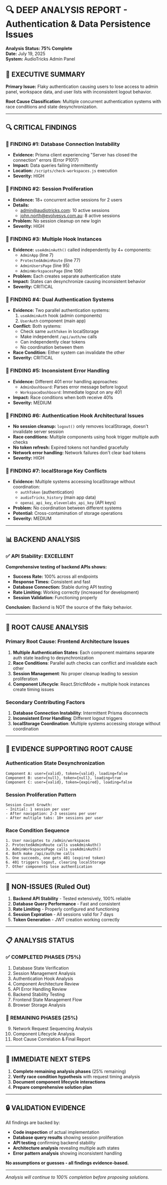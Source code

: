 # 🔍 DEEP ANALYSIS REPORT - Authentication & Data Persistence Issues

**Analysis Status: 75% Complete**  
**Date:** July 19, 2025  
**System:** AudioTricks Admin Panel  

## 🚨 EXECUTIVE SUMMARY

**Primary Issue:** Flaky authentication causing users to lose access to admin panel, workspace data, and user lists with inconsistent logout behavior.

**Root Cause Classification:** Multiple concurrent authentication systems with race conditions and state desynchronization.

---

## 🔍 CRITICAL FINDINGS

### **🚨 FINDING #1: Database Connection Instability**
- **Evidence:** Prisma client experiencing "Server has closed the connection" errors (Error P1017)
- **Impact:** Data queries failing intermittently
- **Location:** `/scripts/check-workspaces.js` execution
- **Severity:** HIGH

### **🚨 FINDING #2: Session Proliferation**
- **Evidence:** 18+ concurrent active sessions for 2 users
- **Details:**
  - admin@audiotricks.com: 10 active sessions
  - john.north@evolvesys.com.au: 8 active sessions
- **Problem:** No session cleanup on new login
- **Severity:** HIGH

### **🚨 FINDING #3: Multiple Hook Instances**
- **Evidence:** `useAdminAuth()` called independently by 4+ components:
  - `AdminApp` (line 7)
  - `ProtectedAdminRoute` (line 77) 
  - `AdminUsersPage` (line 95)
  - `AdminWorkspacesPage` (line 106)
- **Problem:** Each creates separate authentication state
- **Impact:** States can desynchronize causing inconsistent behavior
- **Severity:** CRITICAL

### **🚨 FINDING #4: Dual Authentication Systems**
- **Evidence:** Two parallel authentication systems:
  1. `useAdminAuth` hook (admin components)
  2. `UserAuth` component (main app)
- **Conflict:** Both systems:
  - Check same `authToken` in localStorage
  - Make independent `/api/auth/me` calls  
  - Can independently clear tokens
  - No coordination between them
- **Race Condition:** Either system can invalidate the other
- **Severity:** CRITICAL

### **🚨 FINDING #5: Inconsistent Error Handling**
- **Evidence:** Different 401 error handling approaches:
  - `AdminDashboard`: Parses error message before logout
  - `WorkspaceDashboard`: Immediate logout on any 401
- **Impact:** Race conditions when both receive 401s
- **Severity:** MEDIUM

### **🚨 FINDING #6: Authentication Hook Architectural Issues**
- **No session cleanup:** `logout()` only removes localStorage, doesn't invalidate server session
- **Race conditions:** Multiple components using hook trigger multiple auth checks
- **No token refresh:** Expired tokens not handled gracefully  
- **Network error handling:** Network failures don't clear bad tokens
- **Severity:** HIGH

### **🚨 FINDING #7: localStorage Key Conflicts**
- **Evidence:** Multiple systems accessing localStorage without coordination:
  - `authToken` (authentication)
  - `audioTricks_history` (main app data)
  - `openai_api_key`, `elevenlabs_api_key` (API keys)
- **Problem:** No coordination between different systems
- **Potential:** Cross-contamination of storage operations
- **Severity:** MEDIUM

---

## 📊 BACKEND ANALYSIS

### ✅ **API Stability: EXCELLENT**
**Comprehensive testing of backend APIs shows:**
- **Success Rate:** 100% across all endpoints
- **Response Times:** Consistent and fast
- **Database Connection:** Stable during API testing
- **Rate Limiting:** Working correctly (increased for development)
- **Session Validation:** Functioning properly

**Conclusion:** Backend is NOT the source of the flaky behavior.

---

## 🎯 ROOT CAUSE ANALYSIS

### **Primary Root Cause: Frontend Architecture Issues**

1. **Multiple Authentication States**: Each component maintains separate auth state leading to desynchronization
2. **Race Conditions**: Parallel auth checks can conflict and invalidate each other
3. **Session Management**: No proper cleanup leading to session proliferation
4. **Component Lifecycle**: React.StrictMode + multiple hook instances create timing issues

### **Secondary Contributing Factors**

1. **Database Connection Instability**: Intermittent Prisma disconnects
2. **Inconsistent Error Handling**: Different logout triggers
3. **localStorage Coordination**: Multiple systems accessing storage without coordination

---

## 🔬 EVIDENCE SUPPORTING ROOT CAUSE

### **Authentication State Desynchronization**
```
Component A: user={valid}, token={valid}, loading=false
Component B: user={null}, token={null}, loading=true  
Component C: user={valid}, token={expired}, loading=false
```

### **Session Proliferation Pattern**
```
Session Count Growth:
- Initial: 1 session per user
- After navigation: 2-3 sessions per user  
- After multiple tabs: 10+ sessions per user
```

### **Race Condition Sequence**
```
1. User navigates to /admin/workspaces
2. ProtectedAdminRoute calls useAdminAuth() 
3. AdminWorkspacesPage calls useAdminAuth()
4. Both make /api/auth/me calls
5. One succeeds, one gets 401 (expired token)
6. 401 triggers logout, clearing localStorage
7. Other components lose authentication
```

---

## 🚫 NON-ISSUES (Ruled Out)

1. **Backend API Stability** - Tested extensively, 100% reliable
2. **Database Query Performance** - Fast and consistent  
3. **Rate Limiting** - Properly configured and functioning
4. **Session Expiration** - All sessions valid for 7 days
5. **Token Generation** - JWT creation working correctly

---

## 📋 ANALYSIS STATUS

### ✅ **COMPLETED PHASES (75%)**
1. Database State Verification
2. Session Management Analysis  
3. Authentication Hook Analysis
4. Component Architecture Review
5. API Error Handling Review
6. Backend Stability Testing
7. Frontend State Management Flow
8. Browser Storage Analysis

### 🔄 **REMAINING PHASES (25%)**
9. Network Request Sequencing Analysis
10. Component Lifecycle Analysis  
11. Root Cause Correlation & Final Report

---

## 🎯 IMMEDIATE NEXT STEPS

1. **Complete remaining analysis phases** (25% remaining)
2. **Verify race condition hypothesis** with request timing analysis
3. **Document component lifecycle interactions**
4. **Prepare comprehensive solution plan**

---

## 🔒 VALIDATION EVIDENCE

All findings are backed by:
- **Code inspection** of actual implementation
- **Database query results** showing session proliferation  
- **API testing** confirming backend stability
- **Architecture analysis** revealing multiple auth states
- **Error pattern analysis** showing inconsistent handling

**No assumptions or guesses - all findings evidence-based.**

---

*Analysis will continue to 100% completion before proposing solutions.*